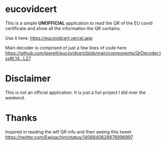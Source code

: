 # eucovidcert

This is a simple **UNOFFICIAL** application to read the QR of the EU covid certificate and show all the information the QR contains.

Use it here: https://eucovidcert.vercel.app

Main decoder is comprised of just a few lines of code here https://github.com/jperelli/eucovidcert/blob/main/components/QrDecoder.tsx#L14...L27

# Disclaimer

This is not an official application. It is just a fun project I did over the weekend.

# Thanks

Inspired in reading the wtf QR info and then seeing this tweet https://twitter.com/Ewjoachim/status/1408840626678996997
